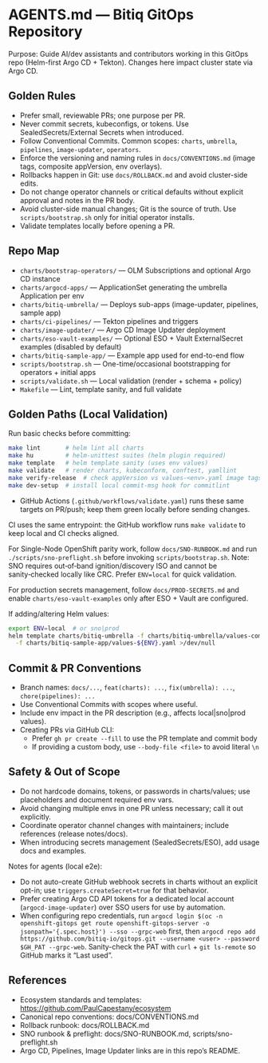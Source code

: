 # AGENTS.md — Bitiq GitOps Repository

Purpose: Guide AI/dev assistants and contributors working in this GitOps repo (Helm-first Argo CD + Tekton). Changes here impact cluster state via Argo CD.

## Golden Rules

- Prefer small, reviewable PRs; one purpose per PR.
- Never commit secrets, kubeconfigs, or tokens. Use SealedSecrets/External Secrets when introduced.
- Follow Conventional Commits. Common scopes: `charts`, `umbrella`, `pipelines`, `image-updater`, `operators`.
- Enforce the versioning and naming rules in `docs/CONVENTIONS.md` (image tags, composite appVersion, env overlays).
- Rollbacks happen in Git: use `docs/ROLLBACK.md` and avoid cluster-side edits.
- Do not change operator channels or critical defaults without explicit approval and notes in the PR body.
- Avoid cluster-side manual changes; Git is the source of truth. Use `scripts/bootstrap.sh` only for initial operator installs.
- Validate templates locally before opening a PR.

## Repo Map

- `charts/bootstrap-operators/` — OLM Subscriptions and optional Argo CD instance
- `charts/argocd-apps/` — ApplicationSet generating the umbrella Application per env
- `charts/bitiq-umbrella/` — Deploys sub-apps (image-updater, pipelines, sample app)
- `charts/ci-pipelines/` — Tekton pipelines and triggers
- `charts/image-updater/` — Argo CD Image Updater deployment
- `charts/eso-vault-examples/` — Optional ESO + Vault ExternalSecret examples (disabled by default)
- `charts/bitiq-sample-app/` — Example app used for end-to-end flow
- `scripts/bootstrap.sh` — One-time/occasional bootstrapping for operators + initial apps
- `scripts/validate.sh` — Local validation (render + schema + policy)
- `Makefile` — Lint, template sanity, and full validate

## Golden Paths (Local Validation)

Run basic checks before committing:

```bash
make lint       # helm lint all charts
make hu         # helm-unittest suites (helm plugin required)
make template   # helm template sanity (uses env values)
make validate   # render charts, kubeconform, conftest, yamllint
make verify-release  # check appVersion vs values-<env>.yaml image tags
make dev-setup  # install local commit-msg hook for commitlint
```

- GitHub Actions (`.github/workflows/validate.yaml`) runs these same targets on PR/push; keep them green locally before sending changes.

CI uses the same entrypoint: the GitHub workflow runs `make validate` to keep local and CI checks aligned.

For Single-Node OpenShift parity work, follow `docs/SNO-RUNBOOK.md` and run `./scripts/sno-preflight.sh` before invoking `scripts/bootstrap.sh`.
Note: SNO requires out‑of‑band ignition/discovery ISO and cannot be sanity‑checked locally like CRC. Prefer `ENV=local` for quick validation.

For production secrets management, follow `docs/PROD-SECRETS.md` and enable `charts/eso-vault-examples` only after ESO + Vault are configured.

If adding/altering Helm values:

```bash
export ENV=local  # or sno|prod
helm template charts/bitiq-umbrella -f charts/bitiq-umbrella/values-common.yaml \
  -f charts/bitiq-sample-app/values-${ENV}.yaml >/dev/null
```

## Commit & PR Conventions

- Branch names: `docs/...`, `feat(charts): ...`, `fix(umbrella): ...`, `chore(pipelines): ...`
- Use Conventional Commits with scopes where useful.
- Include env impact in the PR description (e.g., affects local|sno|prod values).
- Creating PRs via GitHub CLI:
  - Prefer `gh pr create --fill` to use the PR template and commit body
  - If providing a custom body, use `--body-file <file>` to avoid literal `\n`

## Safety & Out of Scope

- Do not hardcode domains, tokens, or passwords in charts/values; use placeholders and document required env vars.
- Avoid changing multiple envs in one PR unless necessary; call it out explicitly.
- Coordinate operator channel changes with maintainers; include references (release notes/docs).
- When introducing secrets management (SealedSecrets/ESO), add usage docs and examples.

Notes for agents (local e2e):
- Do not auto-create GitHub webhook secrets in charts without an explicit opt-in; use `triggers.createSecret=true` for that behavior.
- Prefer creating Argo CD API tokens for a dedicated local account (`argocd-image-updater`) over SSO users for use by automation.
- When configuring repo credentials, run `argocd login $(oc -n openshift-gitops get route openshift-gitops-server -o jsonpath='{.spec.host}') --sso --grpc-web` first, then `argocd repo add https://github.com/bitiq-io/gitops.git --username <user> --password $GH_PAT --grpc-web`. Sanity-check the PAT with `curl` + `git ls-remote` so GitHub marks it “Last used”.

## References

- Ecosystem standards and templates: https://github.com/PaulCapestany/ecosystem
- Canonical repo conventions: docs/CONVENTIONS.md
- Rollback runbook: docs/ROLLBACK.md
- SNO runbook & preflight: docs/SNO-RUNBOOK.md, scripts/sno-preflight.sh
- Argo CD, Pipelines, Image Updater links are in this repo’s README.
